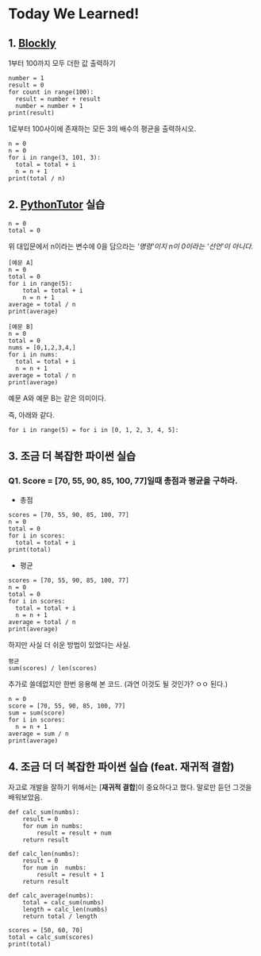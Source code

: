 # Today We Learned!

## 1. [**Blockly**](https://blockly-demo.appspot.com/static/demos/code/index.html?lang=ko)
1부터 100까지 모두 더한 값 출력하기
```
number = 1
result = 0
for count in range(100):
  result = number + result
  number = number + 1
print(result)
```
1로부터 100사이에 존재하는 모든 3의 배수의 평균을 출력하시오.

```
n = 0
n = 0
for i in range(3, 101, 3):
  total = total + i
  n = n + 1
print(total / n)

```

##  2. [**PythonTutor**](http://www.pythontutor.com/live.html#mode=edit) 실습 

```
n = 0
total = 0
```
위 대입문에서 n이라는 변수에 0을 담으라는 *'명령'이지 n이 0이라는 '선언'이 아니다.*

```
[예문 A]
n = 0
total = 0
for i in range(5):
    total = total + i
    n = n + 1
average = total / n
print(average)
```

```
[예문 B]
n = 0
total = 0
nums = [0,1,2,3,4,]
for i in nums:
  total = total + i
  n = n + 1
average = total / n
print(average)
```
예문 A와 예문 B는 같은 의미이다.

즉, 아래와 같다.
```
for i in range(5) = for i in [0, 1, 2, 3, 4, 5]:
```

## 3. 조금 더 복잡한 파이썬 실습

### Q1. Score = [70, 55, 90, 85, 100, 77]일때 총점과 평균을 구하라.

- 총점
```
scores = [70, 55, 90, 85, 100, 77]
n = 0
total = 0
for i in scores:
  total = total + i
print(total)
```
- 평균
```
scores = [70, 55, 90, 85, 100, 77]
n = 0
total = 0
for i in scores:
  total = total + i
  n = n + 1
average = total / n
print(average) 
```
하지만 사실 더 쉬운 방법이 있었다는 사실.
```
평균 
sum(scores) / len(scores)
```
추가로 쓸데없지만 한번 응용해 본 코드. (과연 이것도 될 것인가? ㅇㅇ 된다.)

```
n = 0
score = [70, 55, 90, 85, 100, 77]
sum = sum(score)
for i in scores:
  n = n + 1
average = sum / n
print(average)
```

## 4. 조금 더 더 복잡한 파이썬 실습 (feat. 재귀적 결함)

자고로 개발을 잘하기 위해서는 [**재귀적 결합**]이 중요하다고 했다. 말로만 듣던 그것을 배워보았음.

```
def calc_sum(numbs):
    result = 0
    for num in numbs:
        result = result + num
    return result

def calc_len(numbs):
    result = 0
    for num in  numbs:
        result = result + 1
    return result

def calc_average(numbs):
    total = calc_sum(numbs)
    length = calc_len(numbs)
    return total / length

scores = [50, 60, 70]
total = calc_sum(scores)
print(total)
```

